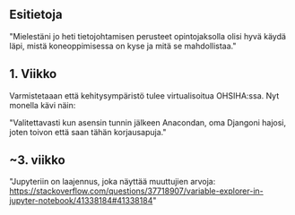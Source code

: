 ## Esitietoja

"Mielestäni jo heti tietojohtamisen perusteet opintojaksolla olisi hyvä käydä läpi, mistä koneoppimisessa on kyse ja mitä se mahdollistaa."

## 1. Viikko

Varmistetaaan että kehitysympäristö tulee virtualisoitua OHSIHA:ssa. Nyt monella kävi näin:

"Valitettavasti kun asensin tunnin jälkeen Anacondan, oma Djangoni hajosi, joten toivon että saan tähän korjausapuja."


## ~3. viikko

"Jupyteriin on laajennus, joka näyttää muuttujien arvoja: https://stackoverflow.com/questions/37718907/variable-explorer-in-jupyter-notebook/41338184#41338184"
